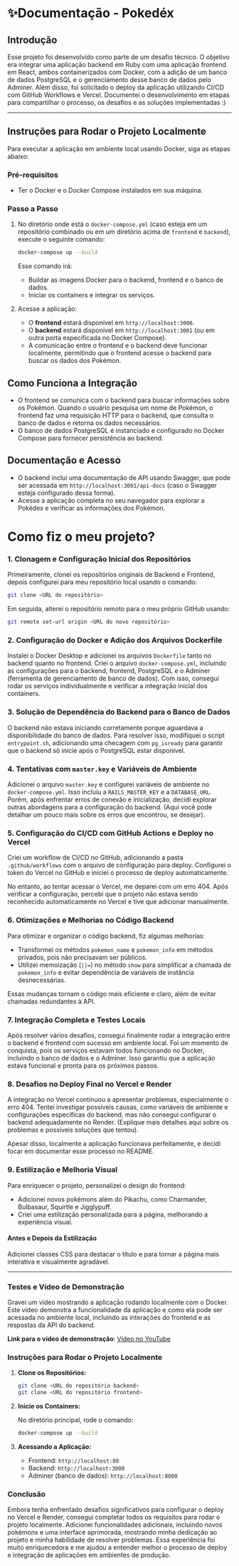 # ✨Documentação - Pokedéx

## Introdução

Esse projeto foi desenvolvido como parte de um desafio técnico. O objetivo era integrar uma aplicação backend em Ruby com uma aplicação frontend em React, ambos containerizados com Docker, com a adição de um banco de dados PostgreSQL e o gerenciamento desse banco de dados pelo Adminer. Além disso, foi solicitado o deploy da aplicação utilizando CI/CD com GitHub Workflows e Vercel. Documentei o desenvolvimento em etapas para compartilhar o processo, os desafios e as soluções implementadas :)

---

## Instruções para Rodar o Projeto Localmente

Para executar a aplicação em ambiente local usando Docker, siga as etapas abaixo:

### Pré-requisitos

- Ter o Docker e o Docker Compose instalados em sua máquina.

### Passo a Passo

1. No diretório onde está o `docker-compose.yml` (caso esteja em um repositório combinado ou em um diretório acima de `frontend` e `backend`), execute o seguinte comando:

   ```bash
   docker-compose up --build
   ```

   Esse comando irá:
   - Buildar as imagens Docker para o backend, frontend e o banco de dados.
   - Iniciar os containers e integrar os serviços.

2. Acesse a aplicação:

   - O **frontend** estará disponível em `http://localhost:3000`.
   - O **backend** estará disponível em `http://localhost:3001` (ou em outra porta especificada no Docker Compose).
   - A comunicação entre o frontend e o backend deve funcionar localmente, permitindo que o frontend acesse o backend para buscar os dados dos Pokémon.

## Como Funciona a Integração

- O frontend se comunica com o backend para buscar informações sobre os Pokémon. Quando o usuário pesquisa um nome de Pokémon, o frontend faz uma requisição HTTP para o backend, que consulta o banco de dados e retorna os dados necessários.
- O banco de dados PostgreSQL é instanciado e configurado no Docker Compose para fornecer persistência ao backend.

## Documentação e Acesso

- O backend inclui uma documentação de API usando Swagger, que pode ser acessada em `http://localhost:3001/api-docs` (caso o Swagger esteja configurado dessa forma).
- Acesse a aplicação completa no seu navegador para explorar a Pokédex e verificar as informações dos Pokémon.



# Como fiz o meu projeto?

### 1. Clonagem e Configuração Inicial dos Repositórios

Primeiramente, clonei os repositórios originais de Backend e Frontend, depois configurei para meu repositório local usando o comando:

```bash
git clone <URL do repositório>
```

Em seguida, alterei o repositório remoto para o meu próprio GitHub usando:

```bash
git remote set-url origin <URL do novo repositório>
```

### 2. Configuração do Docker e Adição dos Arquivos Dockerfile

Instalei o Docker Desktop e adicionei os arquivos `Dockerfile` tanto no backend quanto no frontend. Criei o arquivo `docker-compose.yml`, incluindo as configurações para o backend, frontend, PostgreSQL e o Adminer (ferramenta de gerenciamento de banco de dados). Com isso, consegui rodar os serviços individualmente e verificar a integração inicial dos containers.

### 3. Solução de Dependência do Backend para o Banco de Dados

O backend não estava iniciando corretamente porque aguardava a disponibilidade do banco de dados. Para resolver isso, modifiquei o script `entrypoint.sh`, adicionando uma checagem com `pg_isready` para garantir que o backend só inicie após o PostgreSQL estar disponível.

### 4. Tentativas com `master.key` e Variáveis de Ambiente

Adicionei o arquivo `master.key` e configurei variáveis de ambiente no `docker-compose.yml`. Isso incluiu a `RAILS_MASTER_KEY` e a `DATABASE_URL`. Porém, após enfrentar erros de conexão e inicialização, decidi explorar outras abordagens para a configuração do backend. (Aqui você pode detalhar um pouco mais sobre os erros que encontrou, se desejar).

### 5. Configuração do CI/CD com GitHub Actions e Deploy no Vercel

Criei um workflow de CI/CD no GitHub, adicionando a pasta `.github/workflows` com o arquivo de configuração para deploy. Configurei o token do Vercel no GitHub e iniciei o processo de deploy automaticamente. 

No entanto, ao tentar acessar o Vercel, me deparei com um erro 404. Após verificar a configuração, percebi que o projeto não estava sendo reconhecido automaticamente no Vercel e tive que adicionar manualmente.

### 6. Otimizações e Melhorias no Código Backend

Para otimizar e organizar o código backend, fiz algumas melhorias:
- Transformei os métodos `pokemon_name` e `pokemon_info` em métodos privados, pois não precisavam ser públicos.
- Utilizei memoização (`||=`) no método `show` para simplificar a chamada de `pokemon_info` e evitar dependência de variáveis de instância desnecessárias.

Essas mudanças tornam o código mais eficiente e claro, além de evitar chamadas redundantes à API.

### 7. Integração Completa e Testes Locais

Após resolver vários desafios, consegui finalmente rodar a integração entre o backend e frontend com sucesso em ambiente local. Foi um momento de conquista, pois os serviços estavam todos funcionando no Docker, incluindo o banco de dados e o Adminer. Isso garantiu que a aplicação estava funcional e pronta para os próximos passos.

### 8. Desafios no Deploy Final no Vercel e Render

A integração no Vercel continuou a apresentar problemas, especialmente o erro 404. Tentei investigar possíveis causas, como variáveis de ambiente e configurações específicas do backend, mas não consegui configurar o backend adequadamente no Render. (Explique mais detalhes aqui sobre os problemas e possíveis soluções que tentou).

Apesar disso, localmente a aplicação funcionava perfeitamente, e decidi focar em documentar esse processo no README.

### 9. Estilização e Melhoria Visual

Para enriquecer o projeto, personalizei o design do frontend:
- Adicionei novos pokémons além do Pikachu, como Charmander, Bulbasaur, Squirtle e Jigglypuff.
- Criei uma estilização personalizada para a página, melhorando a experiência visual. 

#### Antes e Depois da Estilização


Adicionei classes CSS para destacar o título e para tornar a página mais interativa e visualmente agradável. 

---

### Testes e Vídeo de Demonstração

Gravei um vídeo mostrando a aplicação rodando localmente com o Docker. Este vídeo demonstra a funcionalidade da aplicação e como ela pode ser acessada no ambiente local, incluindo as interações do frontend e as respostas da API do backend.

**Link para o vídeo de demonstração**: [Vídeo no YouTube](URL_do_video)

### Instruções para Rodar o Projeto Localmente

1. **Clone os Repositórios:**

   ```bash
   git clone <URL do repositório backend>
   git clone <URL do repositório frontend>
   ```

2. **Inicie os Containers:**

   No diretório principal, rode o comando:

   ```bash
   docker-compose up --build
   ```

3. **Acessando a Aplicação:**
   - Frontend: `http://localhost:80`
   - Backend: `http://localhost:3000`
   - Adminer (banco de dados): `http://localhost:8080`

### Conclusão

Embora tenha enfrentado desafios significativos para configurar o deploy no Vercel e Render, consegui completar todos os requisitos para rodar o projeto localmente. Adicionei funcionalidades adicionais, incluindo novos pokémons e uma interface aprimorada, mostrando minha dedicação ao projeto e minha habilidade de resolver problemas. Essa experiência foi muito enriquecedora e me ajudou a entender melhor o processo de deploy e integração de aplicações em ambientes de produção.

